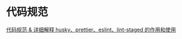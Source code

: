 # 代码规范

[代码规范 & 详细解释 husky、prettier、eslint、lint-staged 的作用和使用](https://blog.csdn.net/cookcyq__/article/details/125457031)
